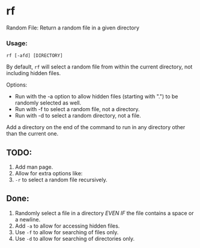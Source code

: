 # rf
Random File: Return a random file in a given directory

### Usage:

`rf [-afd] [DIRECTORY]`

By default, `rf` will select a random file from within the current directory, not including hidden files.

Options:
* Run with the -a option to allow hidden files (starting with ".") to be randomly selected as well.
* Run with -f to select a random file, not a directory.
* Run with -d to select a random directory, not a file.

Add a directory on the end of the command to run in any directory other than the current one.

## TODO:

1. Add man page.
2. Allow for extra options like:
  1. `-r` to select a random file recursively.

## Done:

1. Randomly select a file in a directory *EVEN IF* the file contains a space or a newline.
2. Add `-a` to allow for accessing hidden files.
3. Use `-f` to allow for searching of files only.
4. Use `-d` to allow for searching of directories only.
